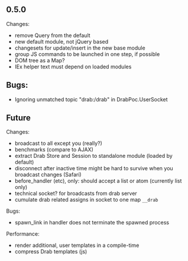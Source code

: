 
## 0.5.0
Changes:
* remove Query from the default
* new default module, not jQuery based
* changesets for update/insert in the new base module
* group JS commands to be launched in one step, if possible
* DOM tree as a Map?
* IEx helper text must depend on loaded modules

## Bugs:
* Ignoring unmatched topic "drab:/drab" in DrabPoc.UserSocket

## Future
Changes:
* broadcast to all except you (really?)
* benchmarks (compare to AJAX)
* extract Drab Store and Session to standalone module (loaded by default)
* disconnect after inactive time might be hard to survive when you broadcast changes (Safari)
* before_handler (etc), only: should accept a list or atom (currently list only)
* technical socket? for broadcasts from drab server
* cumulate drab related assigns in socket to one map `__drab`

Bugs:
* spawn_link in handler does not terminate the spawned process

Performance:
* render additional, user templates in a compile-time
* compress Drab templates (js)
